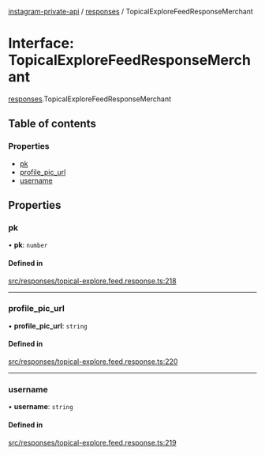 [instagram-private-api](../../README.md) / [responses](../../modules/responses.md) / TopicalExploreFeedResponseMerchant

# Interface: TopicalExploreFeedResponseMerchant

[responses](../../modules/responses.md).TopicalExploreFeedResponseMerchant

## Table of contents

### Properties

- [pk](TopicalExploreFeedResponseMerchant.md#pk)
- [profile\_pic\_url](TopicalExploreFeedResponseMerchant.md#profile_pic_url)
- [username](TopicalExploreFeedResponseMerchant.md#username)

## Properties

### pk

• **pk**: `number`

#### Defined in

[src/responses/topical-explore.feed.response.ts:218](https://github.com/Nerixyz/instagram-private-api/blob/b3351b9/src/responses/topical-explore.feed.response.ts#L218)

___

### profile\_pic\_url

• **profile\_pic\_url**: `string`

#### Defined in

[src/responses/topical-explore.feed.response.ts:220](https://github.com/Nerixyz/instagram-private-api/blob/b3351b9/src/responses/topical-explore.feed.response.ts#L220)

___

### username

• **username**: `string`

#### Defined in

[src/responses/topical-explore.feed.response.ts:219](https://github.com/Nerixyz/instagram-private-api/blob/b3351b9/src/responses/topical-explore.feed.response.ts#L219)
